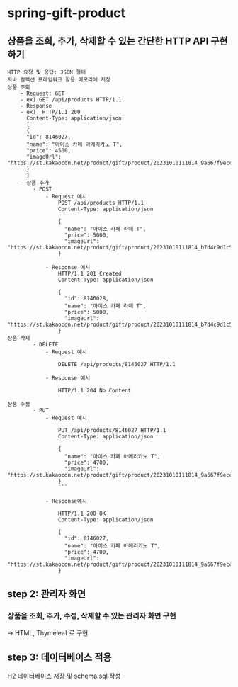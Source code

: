 # spring-gift-product

## 상품을 조회, 추가, 삭제할 수 있는 간단한 HTTP API 구현하기
    HTTP 요청 및 응답: JSON 형태
    자바 컬렉션 프레임워크 활용 메모리에 저장
    상품 조회
        - Request: GET
        - ex) GET /api/products HTTP/1.1
        - Response
        - ex)  HTTP/1.1 200
          Content-Type: application/json
          [
          {
          "id": 8146027,
          "name": "아이스 카페 아메리카노 T",
          "price": 4500,
          "imageUrl": "https://st.kakaocdn.net/product/gift/product/20231010111814_9a667f9eccc943648797925498bdd8a3.jpg"
          }
          ]
        - 상품 추가
            - POST
                - Request 예시
                    POST /api/products HTTP/1.1
                    Content-Type: application/json
                    
                    {
                      "name": "아이스 카페 라떼 T",
                      "price": 5000,
                      "imageUrl": "https://st.kakaocdn.net/product/gift/product/20231010111814_b7d4c9d1c5e34b929f8e13fa6c2a9f1e.jpg"
                    }

                - Response 예시
                    HTTP/1.1 201 Created
                    Content-Type: application/json
                    
                    {
                      "id": 8146028,
                      "name": "아이스 카페 라떼 T",
                      "price": 5000,
                      "imageUrl": "https://st.kakaocdn.net/product/gift/product/20231010111814_b7d4c9d1c5e34b929f8e13fa6c2a9f1e.jpg"
                    }
    상품 삭제
            - DELETE
                - Request 예시

                    DELETE /api/products/8146027 HTTP/1.1

                - Response 예시

                    HTTP/1.1 204 No Content

    상품 수정
            - PUT
                - Request 예시

                    PUT /api/products/8146027 HTTP/1.1
                    Content-Type: application/json
                    
                    {
                      "name": "아이스 카페 아메리카노 T",
                      "price": 4700,
                      "imageUrl": "https://st.kakaocdn.net/product/gift/product/20231010111814_9a667f9eccc943648797925498bdd8a3.jpg"
                    }
                    ```

                - Response예시

                    HTTP/1.1 200 OK
                    Content-Type: application/json
                    
                    {
                      "id": 8146027,
                      "name": "아이스 카페 아메리카노 T",
                      "price": 4700,
                      "imageUrl": "https://st.kakaocdn.net/product/gift/product/20231010111814_9a667f9eccc943648797925498bdd8a3.jpg"
                    }
## step 2: 관리자 화면

### 상품을 조회, 추가, 수정, 삭제할 수 있는 관리자 화면 구현
-> HTML, Thymeleaf 로 구현
## step 3: 데이터베이스 적용
H2 데이터베이스 저장 및 schema.sql 작성

